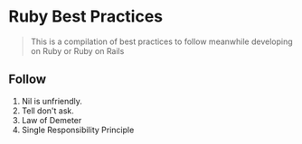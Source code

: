 # Ruby Best Practices

> This is a compilation of best practices to follow meanwhile developing on Ruby
or Ruby on Rails

## Follow
1. Nil is unfriendly.
2. Tell don't ask.
3. Law of Demeter
4. Single Responsibility Principle
